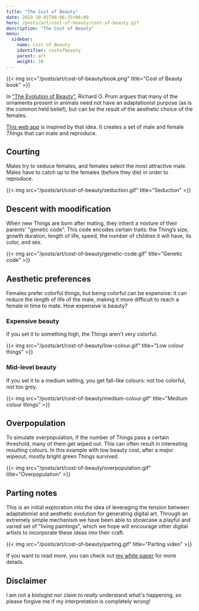 ```yaml
---
title: "The Cost of Beauty"
date: 2019-10-01T08:06:25+06:00
hero: /posts/art/cost-of-beauty/cost-of-beauty.gif
description: "The Cost of Beauty"
menu:
  sidebar:
    name: Cost of Beauty
    identifier: costofbeauty
    parent: art
    weight: 10
---
```


{{< img src="/posts/art/cost-of-beauty/book.png" title="Cost of Beauty book" >}}

In ["The Evolution of Beauty"](https://en.wikipedia.org/wiki/The_Evolution_of_Beauty), Richard O. Prum argues that many of the ornaments present in animals need not have an adaptationist purpose (as is the common held belief), but can be the result of the aesthetic choice of the females.

[This web app](https://cost-of-beauty.glitch.me/) is inspired by that idea. It creates a set of male and female _Things_ that can mate and reproduce.

## Courting

Males try to seduce females, and females select the most attractive male. Males have to catch up to the females (before they die) in order to reproduce.

{{< img src="/posts/art/cost-of-beauty/seduction.gif" title="Seduction" >}}

## Descent with moodification

When new Things are born after mating, they inherit a mixture of their parents' "genetic code". This code encodes certain traits: the Thing’s size, growth duration, length of life, speed, the number of children it will have, its color, and sex.

{{< img src="/posts/art/cost-of-beauty/genetic-code.gif" title="Genetic code" >}}

## Aesthetic preferences

Females prefer colorful things, but being colorful can be expensive: it can reduce the length of life of the male, making it more difficult to reach a female in time to mate.
How expensive is beauty?

### Expensive beauty

If you set it to something high, the Things aren't very colorful.

{{< img src="/posts/art/cost-of-beauty/low-colour.gif" title="Low colour things" >}}

### Mid-level beauty

If you set it to a medium setting, you get fall-like colours: not too colorful, not too grey.

{{< img src="/posts/art/cost-of-beauty/medium-colour.gif" title="Medium colour things" >}}

## Overpopulation

To simulate overpopulation, if the number of Things pass a certain threshold, many of them get wiped out. This can often result in interesting resulting colours.
In this example with low beauty cost, after a major wipeout, mostly bright green Things survived.

{{< img src="/posts/art/cost-of-beauty/overpopulation.gif" title="Overpopulation" >}}

## Parting notes

This is an initial exploration into the idea of leveraging the tension between adaptationist and aesthetic evolution for generating digital art. Through an extremely simple mechanism we have been able to showcase a playful and varied set of "living paintings", which we hope will encourage other digital artists to incorporate these ideas into their craft.

{{< img src="/posts/art/cost-of-beauty/parting.gif" title="Parting video" >}}


If you want to read more, you can check out [my white paper](https://cdn.glitch.com/0952ad90-b0ef-40d7-91c3-ecb71b43cd93%2Fcost_of_beauty.pdf?v=1588280008012) for more details.

## Disclaimer

I am not a biologist nor claim to _really_ understand what's happening, so please forgive me if my interpretation is completely wrong!

